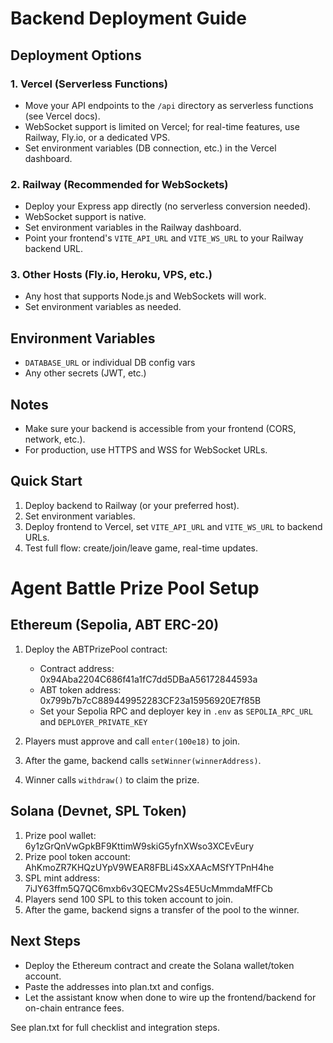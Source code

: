 # Backend Deployment Guide

## Deployment Options

### 1. Vercel (Serverless Functions)
- Move your API endpoints to the `/api` directory as serverless functions (see Vercel docs).
- WebSocket support is limited on Vercel; for real-time features, use Railway, Fly.io, or a dedicated VPS.
- Set environment variables (DB connection, etc.) in the Vercel dashboard.

### 2. Railway (Recommended for WebSockets)
- Deploy your Express app directly (no serverless conversion needed).
- WebSocket support is native.
- Set environment variables in the Railway dashboard.
- Point your frontend's `VITE_API_URL` and `VITE_WS_URL` to your Railway backend URL.

### 3. Other Hosts (Fly.io, Heroku, VPS, etc.)
- Any host that supports Node.js and WebSockets will work.
- Set environment variables as needed.

## Environment Variables
- `DATABASE_URL` or individual DB config vars
- Any other secrets (JWT, etc.)

## Notes
- Make sure your backend is accessible from your frontend (CORS, network, etc.).
- For production, use HTTPS and WSS for WebSocket URLs.

## Quick Start
1. Deploy backend to Railway (or your preferred host).
2. Set environment variables.
3. Deploy frontend to Vercel, set `VITE_API_URL` and `VITE_WS_URL` to backend URLs.
4. Test full flow: create/join/leave game, real-time updates.

# Agent Battle Prize Pool Setup

## Ethereum (Sepolia, ABT ERC-20)

1. Deploy the ABTPrizePool contract:
   - Contract address: 0x94Aba2204C686f41a1fC7dd5DBaA56172844593a
   - ABT token address: 0x799b7b7cC889449952283CF23a15956920E7f85B
   - Set your Sepolia RPC and deployer key in `.env` as `SEPOLIA_RPC_URL` and `DEPLOYER_PRIVATE_KEY`

2. Players must approve and call `enter(100e18)` to join.
3. After the game, backend calls `setWinner(winnerAddress)`.
4. Winner calls `withdraw()` to claim the prize.

## Solana (Devnet, SPL Token)

1. Prize pool wallet: 6y1zGrQnVwGpkBF9KttimW9skiG5yfnXWso3XCEvEury
2. Prize pool token account: AhKmoZR7KHQzUYpV9WEAR8FBLi4SxXAAcMSfYTPnH4he
3. SPL mint address: 7iJY63ffm5Q7QC6mxb6v3QECMv2Ss4E5UcMmmdaMfFCb
4. Players send 100 SPL to this token account to join.
5. After the game, backend signs a transfer of the pool to the winner.

## Next Steps
- Deploy the Ethereum contract and create the Solana wallet/token account.
- Paste the addresses into plan.txt and configs.
- Let the assistant know when done to wire up the frontend/backend for on-chain entrance fees.

See plan.txt for full checklist and integration steps. 
